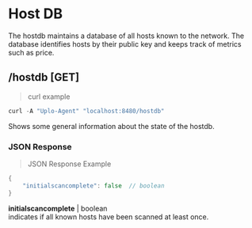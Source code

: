 # Host DB

The hostdb maintains a database of all hosts known to the network. The database
identifies hosts by their public key and keeps track of metrics such as price.

## /hostdb [GET]
> curl example

```go
curl -A "Uplo-Agent" "localhost:8480/hostdb"
```

Shows some general information about the state of the hostdb.

### JSON Response
> JSON Response Example

```go
{
    "initialscancomplete": false  // boolean
}
```
**initialscancomplete** | boolean  
indicates if all known hosts have been scanned at least once.